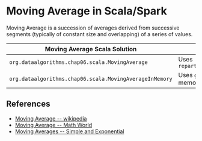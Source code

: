 # Moving Average in Scala/Spark

Moving Average is a succession of averages derived from successive segments 
(typically of constant size and overlapping) of a series of values.


Moving Average Scala Solution                                  |  Description                                        |
-------------------------------------------------------------- | --------------------------------------------------- | 
````org.dataalgorithms.chap06.scala.MovingAverage````          |  Uses ````repartitionAndSortWithinPartitions()````  |                          | 
````org.dataalgorithms.chap06.scala.MovingAverageInMemory````  |  Uses ````groupByKey()```` and then sorts in memory |                                     |

## References
* [Moving Average -- wikipedia](https://en.wikipedia.org/wiki/Moving_average)
* [Moving Average -- Math World](http://mathworld.wolfram.com/MovingAverage.html)
* [Moving Averages -- Simple and Exponential](http://stockcharts.com/school/doku.php?id=chart_school:technical_indicators:moving_averages)
